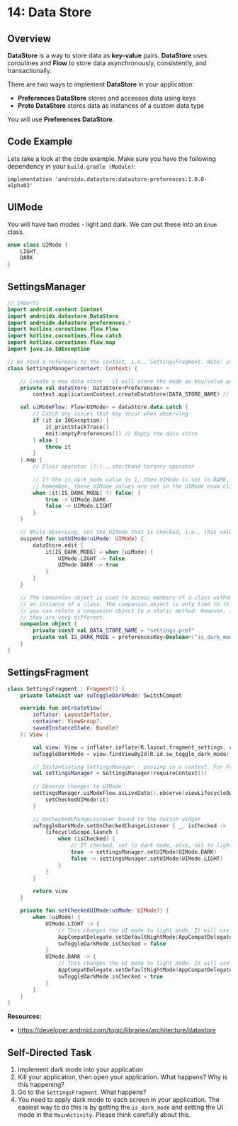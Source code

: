 # **14: Data Store**

## Overview

**DataStore** is a way to store data as **key-value** pairs. **DataStore** uses coroutines and **Flow** to store data asynchronously, consistently, and transactionally. 

There are two ways to implement **DataStore** in your application:
- **Preferences DataStore** stores and accesses data using keys
- **Proto DataStore** stores data as instances of a custom data type

You will use **Preferences DataStore**.

## Code Example

Lets take a look at the code example. Make sure you have the following dependency in your `build.gradle (Module)`:

`implementation 'androidx.datastore:datastore-preferences:1.0.0-alpha02'`

## UIMode

You will have two modes - light and dark. We can put these into an `Enum` class.

```kotlin
enum class UIMode {
    LIGHT,
    DARK
}
```

## SettingsManager

```kotlin
// Imports
import android.content.Context
import androidx.datastore.DataStore
import androidx.datastore.preferences.*
import kotlinx.coroutines.flow.Flow
import kotlinx.coroutines.flow.catch
import kotlinx.coroutines.flow.map
import java.io.IOException

// We need a reference to the context, i.e., SettingsFragment. Note: you can use this class with an Activity
class SettingsManager(context: Context) {

    // Create a new data store - it will store the mode as key/value pairs, i.e., is_dark_mode: 0 or is_dark_mode: 1
    private val dataStore: DataStore<Preferences> =
        context.applicationContext.createDataStore(DATA_STORE_NAME) // This constant is declared in a companion object at the bottom of this class

    val uiModeFlow: Flow<UIMode> = dataStore.data.catch {
        // Catch any issues that may occur when observing
        if (it is IOException) {
            it.printStackTrace()
            emit(emptyPreferences()) // Empty the data store
        } else {
            throw it
        }
    }.map {
        // Elvis operator (?:)...shorthand ternary operator
        
        // If the is_dark_mode value is 1, then UIMode is set to DARK...if is_dark_mode value is 0, then UIMode is set to LIGHT
        // Remember, these UIMode values are set in the UIMode enum class
        when (it[IS_DARK_MODE] ?: false) {
            true -> UIMode.DARK
            false -> UIMode.LIGHT
        }
    }

    // While observing, set the UIMode that is checked, i.e., this value will be based on whether or not the Switch widget is checked
    suspend fun setUIMode(uiMode: UIMode) {
        dataStore.edit {
            it[IS_DARK_MODE] = when (uiMode) {
                UIMode.LIGHT -> false
                UIMode.DARK -> true
            }
        }
    }

    // The companion object is used to access members of a class without creating 
    // an instance of a class. The companion object is only tied to this class. Also, 
    // you can relate a companion object to a static method. However, internally,
    // they are very different.
    companion object {
        private const val DATA_STORE_NAME = "settings.pref"
        private val IS_DARK_MODE = preferencesKey<Boolean>("is_dark_mode")
    }
}
```

## SettingsFragment

```kotlin
class SettingsFragment : Fragment() {
    private lateinit var swToggleDarkMode: SwitchCompat

    override fun onCreateView(
        inflater: LayoutInflater,
        container: ViewGroup?,
        savedInstanceState: Bundle?
    ): View {

        val view: View = inflater.inflate(R.layout.fragment_settings, container, false)
        swToggleDarkMode = view.findViewById(R.id.sw_toggle_dark_mode)

        // Instantiating SettingsManager - passing in a context. For Fragments, we use requireContext()...for Activities, we use this
        val settingsManager = SettingsManager(requireContext())
        
        // Observe changes to UIMode
        settingsManager.uiModeFlow.asLiveData().observe(viewLifecycleOwner) {
            setCheckedUIMode(it)
        }

        // OnCheckedChangeListener bound to the Switch widget
        swToggleDarkMode.setOnCheckedChangeListener { _, isChecked ->
            lifecycleScope.launch {
                when (isChecked) {
                    // If checked, set to dark mode, else, set to light mode
                    true -> settingsManager.setUIMode(UIMode.DARK)
                    false -> settingsManager.setUIMode(UIMode.LIGHT)
                }
            }
        }

        return view
    }

    private fun setCheckedUIMode(uiMode: UIMode?) {
        when (uiMode) {
            UIMode.LIGHT -> {
                // This changes the UI mode to light mode. It will use the default themes.xml
                AppCompatDelegate.setDefaultNightMode(AppCompatDelegate.MODE_NIGHT_NO) 
                swToggleDarkMode.isChecked = false
            }
            UIMode.DARK -> {
                // This changes the UI mode to light mode. It will use the night themes.xml
                AppCompatDelegate.setDefaultNightMode(AppCompatDelegate.MODE_NIGHT_YES) 
                swToggleDarkMode.isChecked = true
            }
        }
    }
}
```

**Resources:**
- https://developer.android.com/topic/libraries/architecture/datastore

## Self-Directed Task

1. Implement dark mode into your application
2. Kill your application, then open your application. What happens? Why is this happening?
3. Go to the `SettingsFragment`. What happens?
4. You need to apply dark mode to each screen in your application. The easiest way to do this is by getting the `is_dark_mode` and setting the UI mode in the `MainActivity`. Please think carefully about this. 
